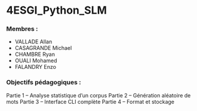 # 4ESGI_Python_SLM
### Membres :
- VALLADE Allan
- CASAGRANDE Michael
- CHAMBRE Ryan
- OUALI Mohamed
- FALANDRY Enzo

### Objectifs pédagogiques :
Partie 1 – Analyse statistique d’un corpus
Partie 2 – Génération aléatoire de mots
Partie 3 – Interface CLI complète
Partie 4 – Format et stockage
